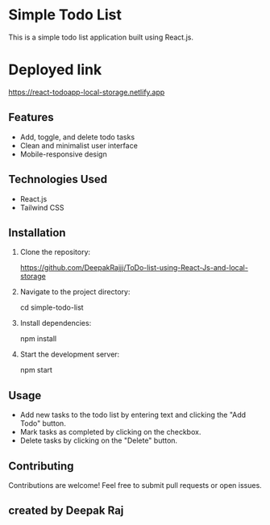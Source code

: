 # Simple Todo List

This is a simple todo list application built using React.js.

# Deployed link
https://react-todoapp-local-storage.netlify.app

## Features

- Add, toggle, and delete todo tasks
- Clean and minimalist user interface
- Mobile-responsive design

## Technologies Used

- React.js
- Tailwind CSS

## Installation

1. Clone the repository:

   https://github.com/DeepakRajjj/ToDo-list-using-React-Js-and-local-storage

2. Navigate to the project directory:

   cd simple-todo-list
   

3. Install dependencies:

   npm install
   

4. Start the development server:
   
   npm start


## Usage

- Add new tasks to the todo list by entering text and clicking the "Add Todo" button.
- Mark tasks as completed by clicking on the checkbox.
- Delete tasks by clicking on the "Delete" button.

## Contributing

Contributions are welcome! Feel free to submit pull requests or open issues.

## created by Deepak Raj
